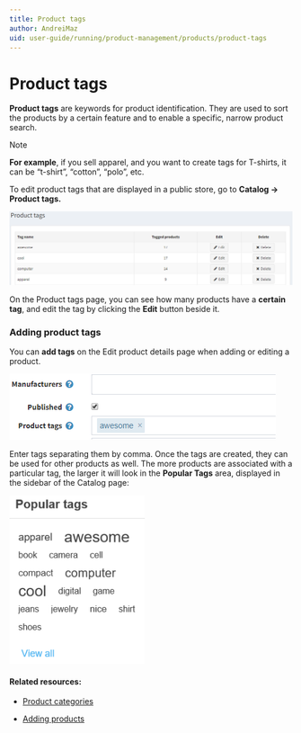 ```yaml
---
title: Product tags
author: AndreiMaz
uid: user-guide/running/product-management/products/product-tags
---
```

# Product tags

**Product tags** are keywords for product identification. They are used to sort the products by a certain feature and to enable a specific, narrow product search.
> [!NOTE] 
> **For example**, if you sell apparel, and you want to create tags for T-shirts, it can be “t-shirt”, “cotton”, “polo”, etc.

To edit product tags that are displayed in a public store, go to **Catalog → Product tags.**

![](/user-guide/running/_static/product_tags.png)

On the Product tags page, you can see how many products have a **certain tag**, and edit the tag by clicking the **Edit** button beside it.

### Adding product tags

You can **add tags** on the Edit product details page when adding or editing a product.

![](/user-guide/running/_static/product_tags2.png)

Enter tags separating them by comma. Once the tags are created, they can be used for other products as well. The more products are associated with a particular tag, the larger it will look in the **Popular Tags** area, displayed in the sidebar of the Catalog page:

![](/user-guide/running/_static/popular_tags.png)

#### Related resources:

* [Product categories ](xref:user-guide/running/product-management/categories)

* [Adding products](xref:user-guide/running/product-management/products/adding-products/index)
